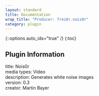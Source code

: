 ```yaml
---
layout: standard
title: Documentation
wrap_title: "Producer: frei0r.nois0r"
category: plugin
---
```

{::options auto_ids="true" /}
{:toc}

## Plugin Information

title: Nois0r  
media types:
Video  
description: Generates white noise images  
version: 0.3  
creator: Martin Bayer  
